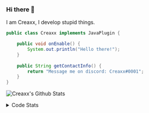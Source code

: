 ### Hi there 👋

I am Creaxx, I develop stupid things. 

```java
public class Creaxx implements JavaPlugin {

    public void onEnable() {
        System.out.println("Hello there!");
    }
    
    public String getContactInfo() {
        return "Message me on discord: Creaxx#0001";
    }
}
```

![Creaxx's Github Stats](https://github-readme-stats.vercel.app/api?username=CreaxxOG&show_icons=true&theme=dark&count_private=true)

<details>
  <summary>Code Stats</summary>

<!--START_SECTION:waka-->
![Code Time](http://img.shields.io/badge/Code%20Time-1%2C134%20hrs%205%20mins-blue)

![Lines of code](https://img.shields.io/badge/From%20Hello%20World%20I%27ve%20Written-166%20lines%20of%20code-blue)

**🐱 My GitHub Data** 

> 📦 66.3 kB Used in GitHub's Storage 
 > 
> 🏆 821 Contributions in the Year 2023
 > 
> 🚫 Not Opted to Hire
 > 
> 📜 4 Public Repositories 
 > 
> 🔑 2 Private Repositories 
 > 
**I'm an Early 🐤** 

```text
🌞 Morning                177 commits         ██░░░░░░░░░░░░░░░░░░░░░░░   06.77 % 
🌆 Daytime                1158 commits        ███████████░░░░░░░░░░░░░░   44.27 % 
🌃 Evening                1239 commits        ████████████░░░░░░░░░░░░░   47.36 % 
🌙 Night                  42 commits          ░░░░░░░░░░░░░░░░░░░░░░░░░   01.61 % 
```
📅 **I'm Most Productive on Sunday** 

```text
Monday                   316 commits         ███░░░░░░░░░░░░░░░░░░░░░░   12.08 % 
Tuesday                  327 commits         ███░░░░░░░░░░░░░░░░░░░░░░   12.50 % 
Wednesday                324 commits         ███░░░░░░░░░░░░░░░░░░░░░░   12.39 % 
Thursday                 408 commits         ████░░░░░░░░░░░░░░░░░░░░░   15.60 % 
Friday                   238 commits         ██░░░░░░░░░░░░░░░░░░░░░░░   09.10 % 
Saturday                 496 commits         █████░░░░░░░░░░░░░░░░░░░░   18.96 % 
Sunday                   507 commits         █████░░░░░░░░░░░░░░░░░░░░   19.38 % 
```


📊 **This Week I Spent My Time On** 

```text
💬 Programming Languages: 
Java                     3 hrs 45 mins       ███████████████████████░░   90.54 % 
YAML                     8 mins              █░░░░░░░░░░░░░░░░░░░░░░░░   03.46 % 
XML                      8 mins              █░░░░░░░░░░░░░░░░░░░░░░░░   03.36 % 
Kotlin                   4 mins              ░░░░░░░░░░░░░░░░░░░░░░░░░   01.92 % 
Properties               1 min               ░░░░░░░░░░░░░░░░░░░░░░░░░   00.46 % 

🔥 Editors: 
IntelliJ                 4 hrs 9 mins        █████████████████████████   100.00 % 
```

**I Mostly Code in Java** 

```text
Java                     15 repos            ████████████████░░░░░░░░░   65.22 % 
Kotlin                   7 repos             ████████░░░░░░░░░░░░░░░░░   30.43 % 
EJS                      1 repo              █░░░░░░░░░░░░░░░░░░░░░░░░   04.35 % 
```




 Last Updated on 09/03/2023 06:26:19 UTC
<!--END_SECTION:waka-->
</details>
